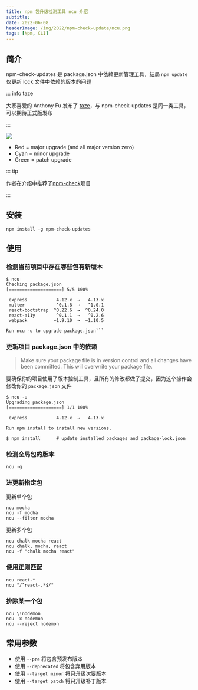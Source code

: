 ```yaml
---
title: npm 包升级检测工具 ncu 介绍
subtitle:
date: 2022-06-08
headerImage: /img/2022/npm-check-update/ncu.png
tags: [Npm, CLI]
---
```


## 简介

npm-check-updates 是 package.json 中依赖更新管理工具，结局 `npm update` 仅更新 lock 文件中依赖的版本的问题

::: info taze

大家喜爱的 Anthony Fu 发布了 [taze](https://github.com/antfu/taze)，与 npm-check-updates 是同一类工具，可以期待正式版发布

:::

[<Badge text="Github 地址" vertical="middle" type="danger"/>](https://github.com/raineorshine/npm-check-updates)

![](/img/2022/npm-check-update/ncu.png)

- Red = major upgrade (and all major version zero)
- Cyan = minor upgrade
- Green = patch upgrade

::: tip

作者在介绍中推荐了[npm-check](https://github.com/dylang/npm-check)项目

:::

## 安装

```shell
npm install -g npm-check-updates
```

## 使用

### 检测当前项目中存在哪些包有新版本

````shell
$ ncu
Checking package.json
[====================] 5/5 100%

 express           4.12.x  →   4.13.x
 multer            ^0.1.8  →   ^1.0.1
 react-bootstrap  ^0.22.6  →  ^0.24.0
 react-a11y        ^0.1.1  →   ^0.2.6
 webpack          ~1.9.10  →  ~1.10.5

Run ncu -u to upgrade package.json```
````

### 更新项目 package.json 中的依赖

> Make sure your package file is in version control and all changes have been committed. This will overwrite your package file.

要确保你的项目使用了版本控制工具，且所有的修改都做了提交，因为这个操作会修改你的 `package.json` 文件

```shell
$ ncu -u
Upgrading package.json
[====================] 1/1 100%

 express           4.12.x  →   4.13.x

Run npm install to install new versions.

$ npm install      # update installed packages and package-lock.json
```

### 检测全局包的版本

```shell
ncu -g
```

### 进更新指定包

更新单个包

```shell
ncu mocha
ncu -f mocha
ncu --filter mocha
```

更新多个包

```shell
ncu chalk mocha react
ncu chalk, mocha, react
ncu -f "chalk mocha react"
```

### 使用正则匹配

```shell
ncu react-*
ncu "/^react-.*$/"
```

### 排除某一个包

```shell
ncu \!nodemon
ncu -x nodemon
ncu --reject nodemon
```

## 常用参数

- 使用 `--pre` 将包含预发布版本
- 使用 `--deprecated` 将包含弃用版本
- 使用 `--target minor` 将只升级次要版本
- 使用 `--target patch` 将只升级补丁版本

